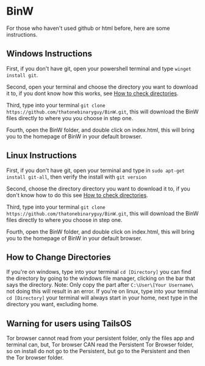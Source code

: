 # BinW
For those who haven't used github or html before, here are some instructions.

## Windows Instructions
First, if you don't have git, open your powershell terminal and type ```winget install git```.

Second, open your terminal and choose the directory you want to download it to, if you dont know how this       works, see [How to check directories]([url](https://github.com/thatonebinaryguy/BinW/blob/main/README.md#how-to-change-directories)).

Third, type into your terminal ```git clone https://github.com/thatonebinaryguy/BinW.git```, this will download the BinW files directly to where you you choose in step one.

Fourth, open the BinW folder, and double click on index.html, this will bring you to the homepage of BinW in your default browser.

## Linux Instructions
First, if you don't have git, open your terminal and type in ```sudo apt-get install git-all```, then verify the install with ```git version```

Second, choose the directory directory you want to download it to, if you don't know how to do this see [How to check directories]([url](https://github.com/thatonebinaryguy/BinW/blob/main/README.md#how-to-change-directories)).


Third, type into your terminal ```git clone https://github.com/thatonebinaryguy/BinW.git```, this will download the BinW files directly to where you choose in step one.

Fourth, open the BinW folder, and double click on index.html, this will bring you to the homepage of BinW in your default browser.

## How to Change Directories
If you're on windows, type into your terminal ```cd [Directory]``` you can find the directory by going to the windows file manager, clicking on the bar that says the directory. Note: Only copy the part after ```C:\User\[Your Username\``` not doing this will result in an error.
If you're on linux, type into your terminal ```cd [Directory]``` your terminal will always start in your home, next type in the directory you want, excluding home.

## Warning for users using TailsOS
Tor browser cannot read from your persistent folder, only the files app and terminal can, but, Tor browser CAN read the Persistent Tor Browser folder, so on install do not go to the Persistent, but go to the Persistent and then the Tor browser folder.
